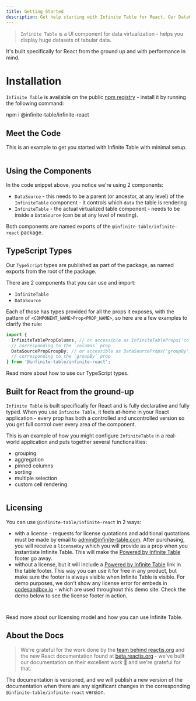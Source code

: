 ```yaml
---
title: Getting Started
description: Get help starting with Infinite Table for React. Our DataGrid component helps with sorting, filtering, row/column grouping, pivoting, aggregations ...
---
```


> `Infinite Table` is a UI component for data virtualization - helps you display huge datasets of tabular data.

It's built specifically for React from the ground up and with performance in mind.

# Installation

`Infinite Table` is available on the public [npm registry](https://www.npmjs.com/package/@infinite-table/infinite-react) - install it by running the following command:


<TerminalBlock>
npm i @infinite-table/infinite-react
</TerminalBlock>

## Meet the Code

<Sandpack>

<Description>

This is an example to get you started with Infinite Table with minimal setup.

</Description>

```ts file="meet-the-code.page.tsx"

```

</Sandpack>

## Using the Components

In the code snippet above, you notice we're using 2 components:

- `DataSource` - this needs to be a parent (or ancestor, at any level) of the `InfiniteTable` component - it controls which `data` the table is rendering
- `InfiniteTable` - the actual virtualized table component - needs to be inside a `DataSource` (can be at any level of nesting).

Both components are named exports of the `@infinite-table/infinite-react` package.

## TypeScript Types

Our `TypeScript` types are published as part of the package, as named exports from the root of the package.

There are 2 components that you can use and import:

- `InfiniteTable`
- `DataSource`

Each of those has types provided for all the props it exposes, with the pattern of `<COMPONENT_NAME>Prop<PROP_NAME>`, so here are a few examples to clarify the rule:

```ts
import {
  InfiniteTablePropColumns, // or accessible as InfiniteTableProps['columns']
  // corresponding to the `columns` prop
  DataSourcePropGroupBy, // or accessible as DataSourceProps['groupBy']
  // corresponding to the `groupBy` prop
} from '@infinite-table/infinite-react';
```


<HeroCards>
<YouWillLearnCard title="Learn about our TypeScript typings" path="/docs/learn/getting-started/typescript-types">
Read more about how to use our TypeScript types.
</YouWillLearnCard>

</HeroCards>


## Built for React from the ground-up

`Infinite Table` is built specifically for React and is fully declarative and fully typed. When you use `Infinite Table`, it feels at-home in your React application - every prop has both a controlled and uncontrolled version so you get full control over every area of the component.


<Sandpack>

<Description>

This is an example of how you might configure `InfiniteTable` in a real-world application and puts together several functionalities:
 * grouping
 * aggregation
 * pinned columns
 * sorting
 * multiple selection
 * custom cell rendering
 
</Description>

```ts file="$DOCS/../../src/demo.tsx"
```

</Sandpack>


## Licensing

You can use `@infinite-table/infinite-react` in 2 ways:

- with a license - requests for license quotations and additional quotations must be made by email to admin@infinite-table.com. After purchasing, you will receive a `licenseKey` which you will provide as a prop when you instantiate Infinite Table. This will make the [Powered by Infinite Table](https://infinite-table.com) footer go away.
- without a license, but it will include a [Powered by Infinite Table](https://infinite-table.com) link in the table footer. This way you can use it for free in any product, but make sure the footer is always visible when Infinite Table is visible. For demo purposes, we don't show any license error for embeds in [codesandbox.io](https://codesandbox.io) - which are used throughout this demo site. Check the demo below to see the license footer in action.

<Sandpack title="Invalid License Demo">

```ts file="invalid-license.page.tsx"

```

```ts file="data.tsx"

```

</Sandpack>


<HeroCards>
<YouWillLearnCard title="More on Licensing" path="/docs/learn/getting-started/licensing">
Read more about our licensing model and how you can use Infinite Table.
</YouWillLearnCard>

</HeroCards>


## About the Docs

> We're grateful for the work done by the [team behind reactjs.org](https://github.com/reactjs/reactjs.org) and the new React documentation found at [beta.reactjs.org](https://beta.reactjs.org/) - we've built our documentation on their excellent work 🙏 and we're grateful for that.

The documentation is versioned, and we will publish a new version of the documentation when there are any significant changes in the corresponding `@infinite-table/infinite-react` version.
